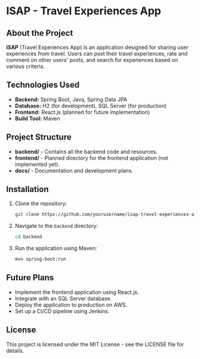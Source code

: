 # ISAP - Travel Experiences App

## About the Project

**ISAP** (Travel Experiences App) is an application designed for sharing user experiences from travel. Users can post their travel experiences, rate and comment on other users' posts, and search for experiences based on various criteria.

## Technologies Used

- **Backend:** Spring Boot, Java, Spring Data JPA
- **Database:** H2 (for development), SQL Server (for production)
- **Frontend:** React.js (planned for future implementation)
- **Build Tool:** Maven

## Project Structure

- **backend/** - Contains all the backend code and resources.
- **frontend/** - Planned directory for the frontend application (not implemented yet).
- **docs/** - Documentation and development plans.

## Installation

1. Clone the repository:
    ```bash
    git clone https://github.com/yourusername/isap-travel-experiences-app.git
    ```

2. Navigate to the `backend` directory:
    ```bash
    cd backend
    ```

3. Run the application using Maven:
    ```bash
    mvn spring-boot:run
    ```

## Future Plans

- Implement the frontend application using React.js.
- Integrate with an SQL Server database.
- Deploy the application to production on AWS.
- Set up a CI/CD pipeline using Jenkins.

## License

This project is licensed under the MIT License - see the LICENSE file for details.
